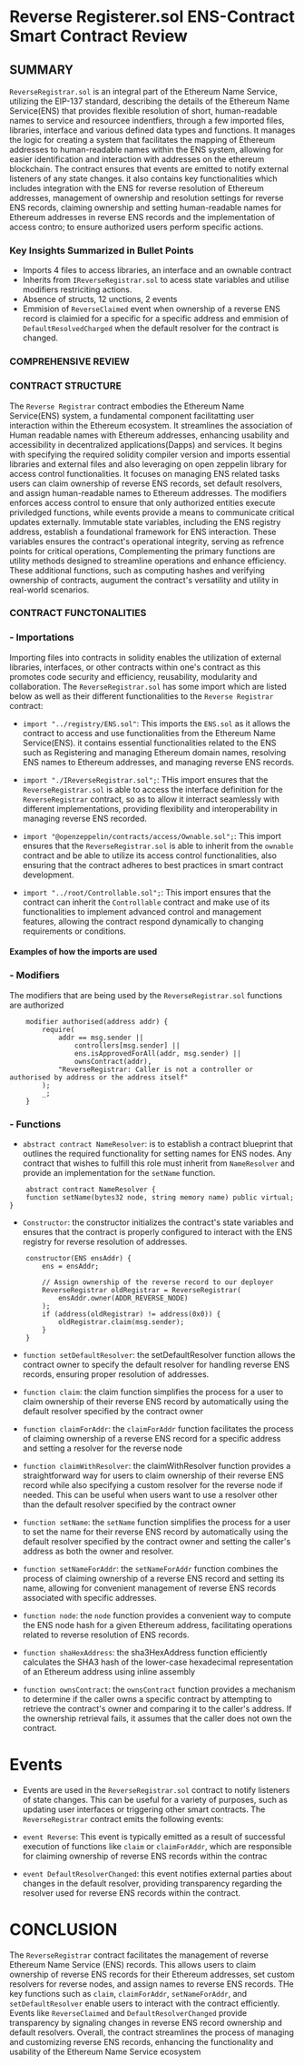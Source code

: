 # Reverse Registerer.sol ENS-Contract Smart Contract Review

## SUMMARY

`ReverseRegistrar.sol` is an integral part of the Ethereum Name Service, utilizing the EIP-137 standard, describing the details of the Ethereum Name Service(ENS) that provides flexible resolution of short, human-readable names to service and resourcee indentfiers, through a few imported files, libraries, interface and various defined data types and functions. It manages the logic for creating a system that facilitates the mapping of Ethereum addresses to human-readable names within the ENS system, allowing for easier identification and interaction with addresses on the ethereum blockchain. The contract ensures that events are emitted to notify external listeners of any state changes. it also contains key functionalities which includes integration with the ENS for reverse resolution of Ethereum addresses, management of ownership and resolution settings for reverse ENS records, claiming ownership and setting human-readable names for Ethereum addresses in reverse ENS records and the implementation of access contro; to ensure authorized users perform specific actions.

### Key Insights Summarized in Bullet Points

- Imports 4 files to access libraries, an interface and an ownable contract
- Inherits from `IReverseRegistrar.sol` to acess state variables and utilise modifiers restriciting actions.
- Absence of structs, 12 unctions, 2 events
- Emmision of `ReverseClaimed` event when ownership of a reverse ENS record is claimied for a specific for a specific address and emmision of `DefaultResolvedCharged` when the default resolver for the contract is changed.

### COMPREHENSIVE REVIEW

### CONTRACT STRUCTURE

The `Reverse Registrar` contract embodies the Ethereum Name Service(ENS) system, a fundamental component facilitatting user interaction within the Ethereum ecosystem. It streamlines the association of Human readable names with Ethereum addresses, enhancing usability and accessibility in decentralized applications(Dapps) and services. It begins with specifying the required solidity compiler version and imports essential libraries and external files and also leveraging on open zeppelin library for access control functionalities. It focuses on managing ENS related tasks users can claim ownership of reverse ENS records, set default resolvers, and assign human-readable names to Ethereum addresses. The modifiers enforces access control to ensure that only authorized entities execute priviledged functions, while events provide a means to communicate critical updates externally.
Immutable state variables, including the ENS registry address, establish a foundational framework for ENS interaction. These variables ensures the contract's operational integrity, serving as refrence points for critical operations, Complementing the primary functions are utility methods designed to streamline operations and enhance efficiency. These additional functions, such as computing hashes and verifying ownership of contracts, augument the contract's versatility and utility in real-world scenarios.

### CONTRACT FUNCTONALITIES

### - Importations

Importing files into contracts in solidity enables the utilization of external libraries, interfaces, or other contracts within one's contract as this promotes code security and efficiency, reusability, modularity and collaboration.
The `ReverseRegistrar.sol` has some import which are listed below as well as their different functionalities to the `Reverse Registrar` contract:

- `import "../registry/ENS.sol"`: This imports the `ENS.sol` as it allows the contract to access and use functionalities from the Ethereum Name Service(ENS). it contains essential functionalities related to the ENS such as Registering and managing Ethereum domain names, resolving ENS names to Ethereum addresses, and managing reverse ENS records.

- `import "./IReverseRegistrar.sol";`: THis import ensures that the `ReverseRegistrar.sol` is able to access the interface definition for the `ReverseRegistrar` contract, so as to allow it interract seamlessly with different implementations, providing flexibility and interoperability in managing reverse ENS recorded.

- `import "@openzeppelin/contracts/access/Ownable.sol";`: This import ensures that the `ReverseRegistrar.sol` is able to inherit from the `ownable` contract and be able to utilize its access control functionalities, also ensuring that the contract adheres to best practices in smart contract development.

- `import "../root/Controllable.sol";`: This import ensures that the contract can inherit the `Controllable` contract and make use of its functionalities to implement advanced control and management features, allowing the contract respond dynamically to changing requirements or conditions.

#### Examples of how the imports are used

### - Modifiers

The modifiers that are being used by the `ReverseRegistrar.sol` functions are authorized

```
    modifier authorised(address addr) {
        require(
            addr == msg.sender ||
                controllers[msg.sender] ||
                ens.isApprovedForAll(addr, msg.sender) ||
                ownsContract(addr),
            "ReverseRegistrar: Caller is not a controller or authorised by address or the address itself"
        );
        _;
    }

```

### - Functions

- `abstract contract NameResolver`: is to establish a contract blueprint that outlines the required functionality for setting names for ENS nodes. Any contract that wishes to fulfill this role must inherit from `NameResolver` and provide an implementation for the `setName` function.

```
    abstract contract NameResolver {
    function setName(bytes32 node, string memory name) public virtual;
}

```

- `Constructor`: the constructor initializes the contract's state variables and ensures that the contract is properly configured to interact with the ENS registry for reverse resolution of addresses.
```
    constructor(ENS ensAddr) {
        ens = ensAddr;

        // Assign ownership of the reverse record to our deployer
        ReverseRegistrar oldRegistrar = ReverseRegistrar(
            ensAddr.owner(ADDR_REVERSE_NODE)
        );
        if (address(oldRegistrar) != address(0x0)) {
            oldRegistrar.claim(msg.sender);
        }
    }
```

- `function setDefaultResolver`: the setDefaultResolver function allows the contract owner to specify the default resolver for handling reverse ENS records, ensuring proper resolution of addresses.

- `function claim`: the claim function simplifies the process for a user to claim ownership of their reverse ENS record by automatically using the default resolver specified by the contract owner

- `function claimForAddr`: the `claimForAddr` function facilitates the process of claiming ownership of a reverse ENS record for a specific address and setting a resolver for the reverse node

- `function claimWithResolver`: the claimWithResolver function provides a straightforward way for users to claim ownership of their reverse ENS record while also specifying a custom resolver for the reverse node if needed. This can be useful when users want to use a resolver other than the default resolver specified by the contract owner

- `function setName`: the `setName` function simplifies the process for a user to set the name for their reverse ENS record by automatically using the default resolver specified by the contract owner and setting the caller's address as both the owner and resolver.

- `function setNameForAddr`: the `setNameForAddr` function combines the process of claiming ownership of a reverse ENS record and setting its name, allowing for convenient management of reverse ENS records associated with specific addresses.

- `function node`: the `node` function provides a convenient way to compute the ENS node hash for a given Ethereum address, facilitating operations related to reverse resolution of ENS records.

- `function shaHexAddress`: the sha3HexAddress function efficiently calculates the SHA3 hash of the lower-case hexadecimal representation of an Ethereum address using inline assembly

- `function ownsContract`: the `ownsContract` function provides a mechanism to determine if the caller owns a specific contract by attempting to retrieve the contract's owner and comparing it to the caller's address. If the ownership retrieval fails, it assumes that the caller does not own the contract.

# Events

- Events are used in the `ReverseRegistrar.sol` contract to notify listeners of state changes. This can be useful for a variety of purposes, such as updating user interfaces or triggering other smart contracts. The `ReverseRegistrar` contract emits the following events:

- `event Reverse`: This event is typically emitted as a result of successful execution of functions like `claim` or `claimForAddr`, which are responsible for claiming ownership of reverse ENS records within the contrac

- `event DefaultResolverChanged`: this event notifies external parties about changes in the default resolver, providing transparency regarding the resolver used for reverse ENS records within the contract.

# CONCLUSION

The `ReverseRegistrar` contract facilitates the management of reverse Ethereum Name Service (ENS) records. This allows users to claim ownership of reverse ENS records for their Ethereum addresses, set custom resolvers for reverse nodes, and assign names to reverse ENS records. THe key functions such as `claim`, `claimForAddr`, `setNameForAddr`, and `setDefaultResolver` enable users to interact with the contract efficiently. Events like `ReverseClaimed` and `DefaultResolverChanged` provide transparency by signaling changes in reverse ENS record ownership and default resolvers. Overall, the contract streamlines the process of managing and customizing reverse ENS records, enhancing the functionality and usability of the Ethereum Name Service ecosystem

